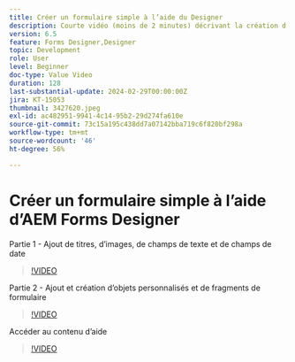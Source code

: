 ```yaml
---
title: Créer un formulaire simple à l’aide du Designer
description: Courte vidéo (moins de 2 minutes) décrivant la création d’un formulaire simple
version: 6.5
feature: Forms Designer,Designer
topic: Development
role: User
level: Beginner
doc-type: Value Video
duration: 128
last-substantial-update: 2024-02-29T00:00:00Z
jira: KT-15053
thumbnail: 3427620.jpeg
exl-id: ac482951-9941-4c14-95b2-29d274fa610e
source-git-commit: 73c15a195c438dd7a07142bba719c6f820bf298a
workflow-type: tm+mt
source-wordcount: '46'
ht-degree: 56%

---
```


# Créer un formulaire simple à l’aide d’AEM Forms Designer

Partie 1 - Ajout de titres, d’images, de champs de texte et de champs de date

>[!VIDEO](https://video.tv.adobe.com/v/3427620/?learn=on)

Partie 2 - Ajout et création d’objets personnalisés et de fragments de formulaire

>[!VIDEO](https://video.tv.adobe.com/v/3427621/?learn=on)

Accéder au contenu d’aide

>[!VIDEO](https://video.tv.adobe.com/v/3427622/?learn=on)


